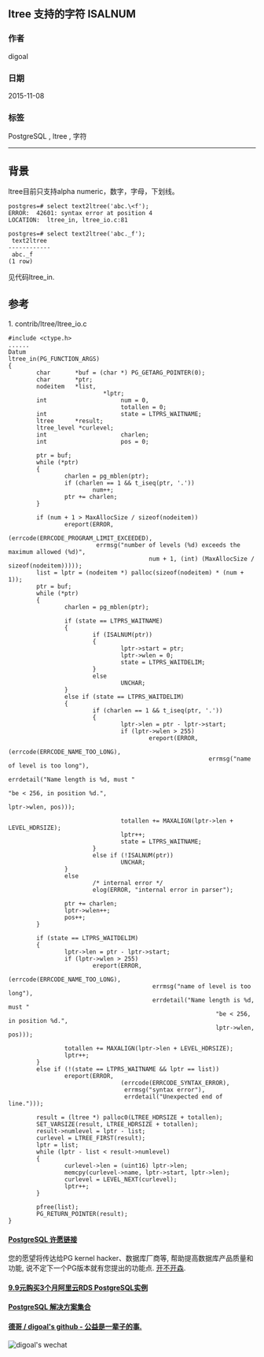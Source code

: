 ## ltree 支持的字符 ISALNUM  
                                                                           
### 作者                                                                           
digoal                                                                           
                                                                           
### 日期                                                                           
2015-11-08                                                                        
                                                                           
### 标签                                                                           
PostgreSQL , ltree , 字符      
                                                                           
----                                                                           
                                                                           
## 背景               
ltree目前只支持alpha numeric，数字，字母，下划线。  
  
```  
postgres=# select text2ltree('abc.\<f');  
ERROR:  42601: syntax error at position 4  
LOCATION:  ltree_in, ltree_io.c:81  
  
postgres=# select text2ltree('abc._f');  
 text2ltree   
------------  
 abc._f  
(1 row)  
```  
  
见代码ltree_in.  
  
## 参考  
1\. contrib/ltree/ltree_io.c  
  
```  
#include <ctype.h>  
......  
Datum  
ltree_in(PG_FUNCTION_ARGS)  
{  
        char       *buf = (char *) PG_GETARG_POINTER(0);  
        char       *ptr;  
        nodeitem   *list,  
                           *lptr;  
        int                     num = 0,  
                                totallen = 0;  
        int                     state = LTPRS_WAITNAME;  
        ltree      *result;  
        ltree_level *curlevel;  
        int                     charlen;  
        int                     pos = 0;  
  
        ptr = buf;  
        while (*ptr)  
        {  
                charlen = pg_mblen(ptr);  
                if (charlen == 1 && t_iseq(ptr, '.'))  
                        num++;  
                ptr += charlen;  
        }  
  
        if (num + 1 > MaxAllocSize / sizeof(nodeitem))  
                ereport(ERROR,  
                                (errcode(ERRCODE_PROGRAM_LIMIT_EXCEEDED),  
                         errmsg("number of levels (%d) exceeds the maximum allowed (%d)",  
                                        num + 1, (int) (MaxAllocSize / sizeof(nodeitem)))));  
        list = lptr = (nodeitem *) palloc(sizeof(nodeitem) * (num + 1));  
        ptr = buf;  
        while (*ptr)  
        {  
                charlen = pg_mblen(ptr);  
  
                if (state == LTPRS_WAITNAME)  
                {  
                        if (ISALNUM(ptr))  
                        {  
                                lptr->start = ptr;  
                                lptr->wlen = 0;  
                                state = LTPRS_WAITDELIM;  
                        }  
                        else  
                                UNCHAR;  
                }  
                else if (state == LTPRS_WAITDELIM)  
                {  
                        if (charlen == 1 && t_iseq(ptr, '.'))  
                        {  
                                lptr->len = ptr - lptr->start;  
                                if (lptr->wlen > 255)  
                                        ereport(ERROR,  
                                                        (errcode(ERRCODE_NAME_TOO_LONG),  
                                                         errmsg("name of level is too long"),  
                                                         errdetail("Name length is %d, must "  
                                                                           "be < 256, in position %d.",  
                                                                           lptr->wlen, pos)));  
  
                                totallen += MAXALIGN(lptr->len + LEVEL_HDRSIZE);  
                                lptr++;  
                                state = LTPRS_WAITNAME;  
                        }  
                        else if (!ISALNUM(ptr))  
                                UNCHAR;  
                }  
                else  
                        /* internal error */  
                        elog(ERROR, "internal error in parser");  
  
                ptr += charlen;  
                lptr->wlen++;  
                pos++;  
        }  
  
        if (state == LTPRS_WAITDELIM)  
        {  
                lptr->len = ptr - lptr->start;  
                if (lptr->wlen > 255)  
                        ereport(ERROR,  
                                        (errcode(ERRCODE_NAME_TOO_LONG),  
                                         errmsg("name of level is too long"),  
                                         errdetail("Name length is %d, must "  
                                                           "be < 256, in position %d.",  
                                                           lptr->wlen, pos)));  
  
                totallen += MAXALIGN(lptr->len + LEVEL_HDRSIZE);  
                lptr++;  
        }  
        else if (!(state == LTPRS_WAITNAME && lptr == list))  
                ereport(ERROR,  
                                (errcode(ERRCODE_SYNTAX_ERROR),  
                                 errmsg("syntax error"),  
                                 errdetail("Unexpected end of line.")));  
  
        result = (ltree *) palloc0(LTREE_HDRSIZE + totallen);  
        SET_VARSIZE(result, LTREE_HDRSIZE + totallen);  
        result->numlevel = lptr - list;  
        curlevel = LTREE_FIRST(result);  
        lptr = list;  
        while (lptr - list < result->numlevel)  
        {  
                curlevel->len = (uint16) lptr->len;  
                memcpy(curlevel->name, lptr->start, lptr->len);  
                curlevel = LEVEL_NEXT(curlevel);  
                lptr++;  
        }  
  
        pfree(list);  
        PG_RETURN_POINTER(result);  
}  
```  
    
  
  
  
  
  
  
  
  
  
  
  
  
  
  
  
  
  
  
  
  
  
  
  
  
  
  
  
  
  
  
  
  
  
  
  
  
  
  
  
  
  
  
  
  
  
  
  
  
  
  
  
  
  
  
  
  
  
  
  
  
  
  
  
#### [PostgreSQL 许愿链接](https://github.com/digoal/blog/issues/76 "269ac3d1c492e938c0191101c7238216")
您的愿望将传达给PG kernel hacker、数据库厂商等, 帮助提高数据库产品质量和功能, 说不定下一个PG版本就有您提出的功能点. [开不开森](https://github.com/digoal/blog/issues/76 "269ac3d1c492e938c0191101c7238216").  
  
  
#### [9.9元购买3个月阿里云RDS PostgreSQL实例](https://www.aliyun.com/database/postgresqlactivity "57258f76c37864c6e6d23383d05714ea")
  
  
#### [PostgreSQL 解决方案集合](https://yq.aliyun.com/topic/118 "40cff096e9ed7122c512b35d8561d9c8")
  
  
#### [德哥 / digoal's github - 公益是一辈子的事.](https://github.com/digoal/blog/blob/master/README.md "22709685feb7cab07d30f30387f0a9ae")
  
  
![digoal's wechat](../pic/digoal_weixin.jpg "f7ad92eeba24523fd47a6e1a0e691b59")
  
